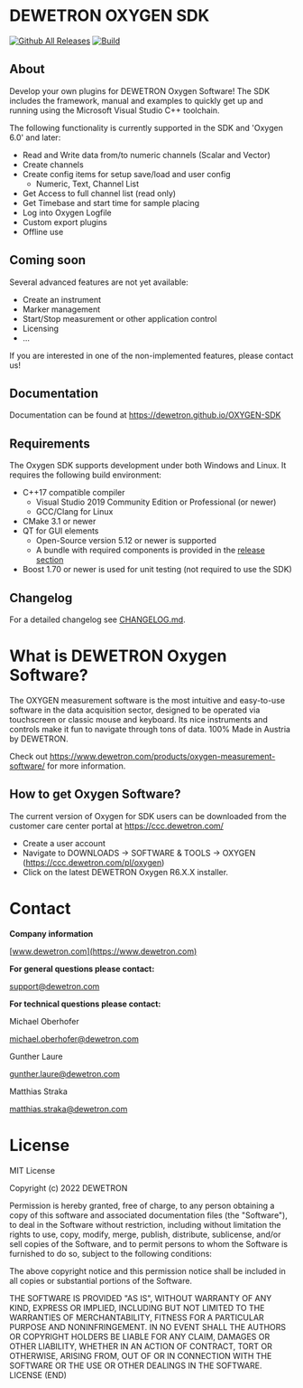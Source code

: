 # DEWETRON OXYGEN SDK
[![Github All Releases](https://img.shields.io/github/downloads/DEWETRON/OXYGEN-SDK/total)]()
[![Build](https://github.com/DEWETRON/OXYGEN-SDK/actions/workflows/ci.yml/badge.svg)](https://github.com/DEWETRON/OXYGEN-SDK/actions/workflows/ci.yml)

## About
Develop your own plugins for DEWETRON Oxygen Software!
The SDK includes the framework, manual and examples to quickly get up and running using the Microsoft Visual Studio C++ toolchain.

The following functionality is currently supported in the SDK and 'Oxygen 6.0' and later:
- Read and Write data from/to numeric channels (Scalar and Vector)
- Create channels
- Create config items for setup save/load and user config 
  * Numeric, Text, Channel List
- Get Access to full channel list (read only)
- Get Timebase and start time for sample placing
- Log into Oxygen Logfile
- Custom export plugins
- Offline use

## Coming soon
Several advanced features are not yet available:
- Create an instrument
- Marker management
- Start/Stop measurement or other application control
- Licensing
- ...

If you are interested in one of the non-implemented features, please contact us!

## Documentation
Documentation can be found at https://dewetron.github.io/OXYGEN-SDK

## Requirements
The Oxygen SDK supports development under both Windows and Linux.
It requires the following build environment:
- C++17 compatible compiler
  - Visual Studio 2019 Community Edition or Professional (or newer)
  - GCC/Clang for Linux
- CMake 3.1 or newer
- QT for GUI elements
  - Open-Source version 5.12 or newer is supported
  - A bundle with required components is provided in the [release section](https://github.com/DEWETRON/OXYGEN-SDK/releases)
- Boost 1.70 or newer is used for unit testing (not required to use the SDK)

## Changelog
For a detailed changelog see [CHANGELOG.md](CHANGELOG.md).

# What is DEWETRON Oxygen Software?
The OXYGEN measurement software is the most intuitive and easy-to-use software in the data acquisition sector, designed to be operated via touchscreen or classic mouse and keyboard.
Its nice instruments and controls make it fun to navigate through tons of data.
100% Made in Austria by DEWETRON.

Check out https://www.dewetron.com/products/oxygen-measurement-software/ for more information.


## How to get Oxygen Software?
The current version of Oxygen for SDK users can be downloaded from the customer care center portal at https://ccc.dewetron.com/

- Create a user account
- Navigate to DOWNLOADS -> SOFTWARE & TOOLS -> OXYGEN
(https://ccc.dewetron.com/pl/oxygen)
- Click on the latest DEWETRON Oxygen R6.X.X installer.


# Contact

**Company information**

[www.dewetron.com](https://www.dewetron.com)

**For general questions please contact:**

support@dewetron.com


**For technical questions please contact:**

Michael Oberhofer 

michael.oberhofer@dewetron.com

Gunther Laure

gunther.laure@dewetron.com

Matthias Straka

matthias.straka@dewetron.com


# License
MIT License

Copyright (c) 2022 DEWETRON

Permission is hereby granted, free of charge, to any person obtaining a copy
of this software and associated documentation files (the "Software"), to deal
in the Software without restriction, including without limitation the rights
to use, copy, modify, merge, publish, distribute, sublicense, and/or sell
copies of the Software, and to permit persons to whom the Software is
furnished to do so, subject to the following conditions:

The above copyright notice and this permission notice shall be included in all
copies or substantial portions of the Software.

THE SOFTWARE IS PROVIDED "AS IS", WITHOUT WARRANTY OF ANY KIND, EXPRESS OR
IMPLIED, INCLUDING BUT NOT LIMITED TO THE WARRANTIES OF MERCHANTABILITY,
FITNESS FOR A PARTICULAR PURPOSE AND NONINFRINGEMENT. IN NO EVENT SHALL THE
AUTHORS OR COPYRIGHT HOLDERS BE LIABLE FOR ANY CLAIM, DAMAGES OR OTHER
LIABILITY, WHETHER IN AN ACTION OF CONTRACT, TORT OR OTHERWISE, ARISING FROM,
OUT OF OR IN CONNECTION WITH THE SOFTWARE OR THE USE OR OTHER DEALINGS IN THE
SOFTWARE.
LICENSE (END)
